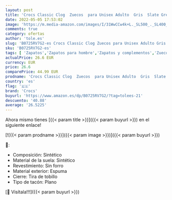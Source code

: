 ```yaml
---
layout: post
title: 'Crocs Classic Clog  Zuecos  para Unisex Adulto  Gris  Slate Grey   42/43 EU'
date: 2022-05-05 17:53:02
image: 'https://m.media-amazon.com/images/I/31WwCCw4k+L._SL500_._SL400_.jpg'
comments: true
category: ofertas
author: 'tole.es'
slug: 'B0725RV7G2-es Crocs Classic Clog Zuecos para Unisex Adulto Gris Slate...'
sku: 'B0725RV7G2-es'
tags: [ 'Zapatos','Zapatos para hombre','Zapatos y complementos','Zuecos y mules para hombre','crocs','zuecos','🇪🇸', ]
actualPrice: 26.6 EUR
currency: EUR
price: 26.6
comparePrice: 44.99 EUR
prodname: 'Crocs Classic Clog  Zuecos  para Unisex Adulto  Gris  Slate Grey   42/43 EU'
country: 'es'
flag: '🇪🇸'
brand: 'Crocs'
buyurl: 'https://www.amazon.es/dp/B0725RV7G2/?tag=tolees-21'
descuento: '40.88'
average: '26.5225'
---
```


Ahora mismo tienes [{{< param title >}}]({{< param buyurl >}}) en el siguiente enlace!

[![{{< param prodname >}}]({{< param image >}})]({{< param buyurl >}})

🔎:

- Composición: Sintético
- Material de la suela: Sintético
- Revestimiento: Sin forro
- Material exterior: Espuma
- Cierre: Tira de tobillo
- Tipo de tacón: Plano

[🛒 Visítala!!!]({{< param buyurl >}})
